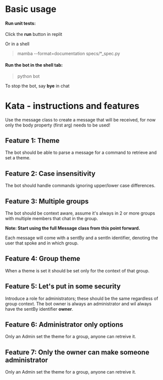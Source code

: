 # Basic usage

#### Run unit tests:
Click the **run** button in replit

Or in a shell
> mamba --format=documentation specs/*_spec.py

#### Run the bot in the shell tab:
> python bot

To stop the bot, say **bye** in chat

# Kata - instructions and features
Use the message class to create a message that will be received,
for now only the body property (first arg) needs to be used!

## Feature 1: Theme
The bot should be able to parse a message for a command to retrieve 
and set a theme.

## Feature 2: Case insensitivity
The bot should handle commands ignoring upper/lower case differences.

## Feature 3: Multiple groups
The bot should be context aware, assume it's always in 2 or more groups
with multiple members that chat in the group.  

**Note: Start using the full Message class from this point forward.**

Each message will come with a sentBy and a sentIn identifier,
denoting the user that spoke and in which group.  

## Feature 4: Group theme
When a theme is set it should be set only for the context of that group.  

## Feature 5: Let's put in some security
Introduce a role for administrators; these should be the same regardless
of group context. The bot owner is always an administrator and wil always
have the sentBy identifier **owner**.  

## Feature 6: Administrator only options
Only an Admin set the theme for a group, anyone can retreive it.

## Feature 7: Only the owner can make someone administrator
Only an Admin set the theme for a group, anyone can retreive it.  
